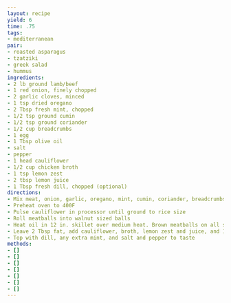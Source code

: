 ```yaml
---
layout: recipe
yield: 6
time: .75
tags:
- mediterranean
pair:
- roasted asparagus
- tzatziki
- greek salad
- hummus
ingredients:
- 2 lb ground lamb/beef
- 1 red onion, finely chopped
- 2 garlic cloves, minced
- 1 tsp dried oregano
- 2 Tbsp fresh mint, chopped
- 1/2 tsp ground cumin
- 1/2 tsp ground coriander
- 1/2 cup breadcrumbs
- 1 egg
- 1 Tbsp olive oil
- salt
- pepper
- 1 head cauliflower
- 1/2 cup chicken broth
- 1 tsp lemon zest
- 2 tbsp lemon juice
- 1 Tbsp fresh dill, chopped (optional)
directions:
- Mix meat, onion, garlic, oregano, mint, cumin, coriander, breadcrumbs, and some salt and pepper. Cover and let rest in refrigerator for 15 minutes
- Preheat oven to 400F
- Pulse cauliflower in processor until ground to rice size
- Roll meatballs into walnut sized balls
- Heat oil in 12 in. skillet over medium heat. Brown meatballs on all sides. Transfer to plate
- Leave 2 Tbsp fat, add cauliflower, broth, lemon zest and juice, and 1 tsp salt. Nestle meatballs on top and bake for 12-15 minutes
- Top with dill, any extra mint, and salt and pepper to taste
methods:
- []
- []
- []
- []
- []
- []
- []
---
```

